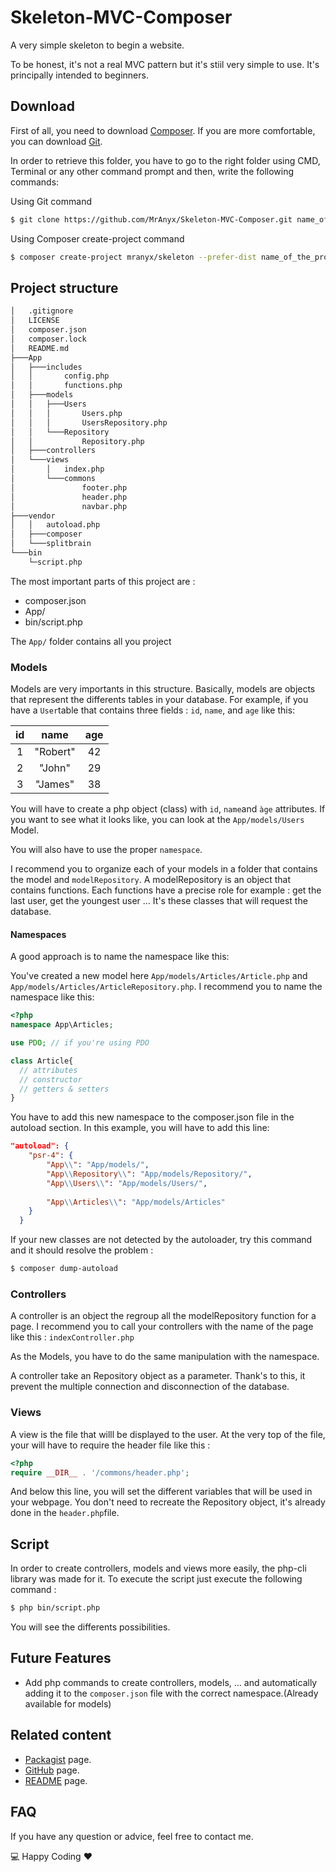 # Skeleton-MVC-Composer
A very simple skeleton to begin a website.

To be honest, it's not a real MVC pattern but it's stiil very simple to use. It's principally intended to beginners.

## Download
First of all, you need to download [Composer](https://getcomposer.org/download/). If you are more comfortable, you can download [Git](https://git-scm.com/).

In order to retrieve this folder, you have to go to the right folder using CMD, Terminal or any other command prompt and then, write the following commands:

Using Git command

```bash
$ git clone https://github.com/MrAnyx/Skeleton-MVC-Composer.git name_of_the_project
```

Using Composer create-project command
```bash
$ composer create-project mranyx/skeleton --prefer-dist name_of_the_project
```

## Project structure
 ```bash
│   .gitignore
│   LICENSE
│   composer.json
│   composer.lock
│   README.md
├───App
│   ├───includes
│   │       config.php
│   │       functions.php
│   ├───models
│   │   ├───Users
│   │   │       Users.php
│   │   │       UsersRepository.php
│   │   └───Repository
│   │           Repository.php
│   ├───controllers
│   └───views
│       │   index.php
│       └───commons
│               footer.php
│               header.php
│               navbar.php
├───vendor
│   │   autoload.php
│   ├───composer
│   └───splitbrain
└───bin
     └─script.php
 ```
The most important parts of this project are :
  - composer.json
  - App/
  - bin/script.php

The ```App/``` folder contains all you project

### Models
Models are very importants in this structure. Basically, models are objects that represent the differents tables in your database.
For example, if you have a ```User```table that contains three fields : ```id```, ```name```, and ```age``` like this:

|id|name|age|
|:---:|:---:|:----:|
|1|"Robert"|42|
|2|"John"|29|
|3|"James"|38|
  
You will have to create a php object (class) with ```id```, ```name```and ```àge``` attributes. If you want to see what it looks like,  you can look at the ```App/models/Users``` Model.

You will also have to use the proper ```namespace```.

I recommend you to organize each of your models in a folder that contains the model and ```modelRepository```. A modelRepository is an object that contains functions. Each functions have a precise role for example : get the last user, get the youngest user ... It's these classes that will request the database.

#### Namespaces
A good approach is to name the namespace like this:

You've created a new model here ```App/models/Articles/Article.php``` and ```App/models/Articles/ArticleRepository.php```. I recommend you to name the namespace like this:

```php
<?php
namespace App\Articles;

use PDO; // if you're using PDO

class Article{
  // attributes
  // constructor
  // getters & setters
}
```
You have to add this new namespace to the composer.json file in the autoload section. In this example, you will have to add this line:

```json
"autoload": {
    "psr-4": {
        "App\\": "App/models/",
        "App\\Repository\\": "App/models/Repository/",
        "App\\Users\\": "App/models/Users/",
          
        "App\\Articles\\": "App/models/Articles"
    }
  }
```

If your new classes are not detected by the autoloader, try this command and it should resolve the problem : 
```bash
$ composer dump-autoload
```

### Controllers

A controller is an object the regroup all the modelRepository function for a page. I recommend you to call your controllers with the name of the page like this : ```indexController.php```

As the Models, you have to do the same manipulation with the namespace.

A controller take an Repository object as a parameter. Thank's to this, it prevent the multiple connection and disconnection of the database.

### Views

A view is the file that willl be displayed to the user. At the very top of the file, your will have to require the header file like this : 
```php
<?php
require __DIR__ . '/commons/header.php';
```

And below this line, you will set the different variables that will be used in your webpage.
You don't need to recreate the Repository object, it's already done in the ```header.php```file.


## Script

In order to create controllers, models and views more easily, the php-cli library was made for it. To execute the script just execute the following command :
```bash
$ php bin/script.php
```
You will see the differents possibilities.

## Future Features

- Add php commands to create controllers, models, ... and automatically adding it to the ```composer.json``` file with the correct namespace.(Already available for models)

## Related content
- [Packagist](https://packagist.org/packages/mranyx/skeleton) page.
- [GitHub](https://github.com/MrAnyx/Skeleton-MVC-Composer) page.
- [README](https://mranyx.github.io/Skeleton-MVC-Composer/) page.

## FAQ
If you have any question or advice, feel free to contact me.

:computer: Happy Coding :heart:
